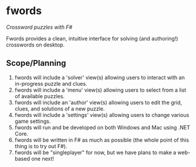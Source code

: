 # fwords
*Crossword puzzles with F#*

Fwords provides a clean, intuitive interface for solving (and authoring!) crosswords on desktop.

## Scope/Planning
1. fwords will include a 'solver' view(s) allowing users to interact with an in-progress puzzle and clues.
2. fwords will include a 'menu' view(s) allowing users to select from a list of available puzzles.
3. fwords will include an 'author' view(s) allowing users to edit the grid, clues, and solutions of a new puzzle.
4. fwords will include a 'settings' view(s) allowing users to change various game settings.
5. fwords will run and be developed on both Windows and Mac using .NET Core.
6. fwords will be written in F# as much as possible (the whole point of this thing is to try out F#).
7. fwords will be "singleplayer" for now, but we have plans to make a web-based one next!
